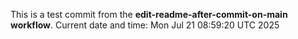 This is a test commit from the **edit-readme-after-commit-on-main workflow**.
Current date and time: Mon Jul 21 08:59:20 UTC 2025
